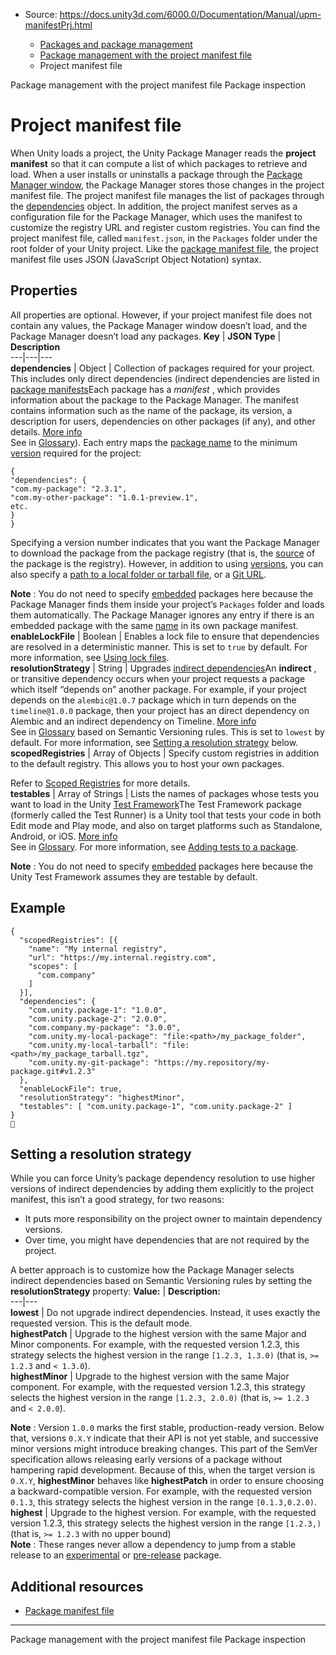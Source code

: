 * Source: https://docs.unity3d.com/6000.0/Documentation/Manual/upm-manifestPrj.html

  * [Packages and package management](https://docs.unity3d.com/6000.0/Documentation/Manual/PackagesList.html)
  * [Package management with the project manifest file](https://docs.unity3d.com/6000.0/Documentation/Manual/managing-packages-manifest.html)
  * Project manifest file


[](https://docs.unity3d.com/6000.0/Documentation/Manual/managing-packages-manifest.html)
Package management with the project manifest file
[](https://docs.unity3d.com/6000.0/Documentation/Manual/package-inspection.html)
Package inspection
# Project manifest file
When Unity loads a project, the Unity Package Manager reads the **project manifest** so that it can compute a list of which packages to retrieve and load. When a user installs or uninstalls a package through the [Package Manager window](https://docs.unity3d.com/6000.0/Documentation/Manual/upm-ui.html), the Package Manager stores those changes in the project manifest file. The project manifest file manages the list of packages through the [dependencies](https://docs.unity3d.com/6000.0/Documentation/Manual/upm-manifestPrj.html#dependencies) object.
In addition, the project manifest serves as a configuration file for the Package Manager, which uses the manifest to customize the registry URL and register custom registries.
You can find the project manifest file, called `manifest.json`, in the `Packages` folder under the root folder of your Unity project. Like the [package manifest file](https://docs.unity3d.com/6000.0/Documentation/Manual/upm-manifestPkg.html), the project manifest file uses JSON (JavaScript Object Notation) syntax.
## Properties
All properties are optional. However, if your project manifest file does not contain any values, the Package Manager window doesn’t load, and the Package Manager doesn’t load any packages.
**Key** | **JSON Type** | **Description**  
---|---|---  
**dependencies** | Object | Collection of packages required for your project. This includes only direct dependencies (indirect dependencies are listed in [package manifests](https://docs.unity3d.com/6000.0/Documentation/Manual/upm-manifestPkg.html)Each package has a _manifest_ , which provides information about the package to the Package Manager. The manifest contains information such as the name of the package, its version, a description for users, dependencies on other packages (if any), and other details. [More info](https://docs.unity3d.com/6000.0/Documentation/Manual/upm-manifestPkg.html)  
See in [Glossary](https://docs.unity3d.com/6000.0/Documentation/Manual/Glossary.html#Packagemanifest)). Each entry maps the [package name](https://docs.unity3d.com/6000.0/Documentation/Manual/upm-manifestPkg.html#name) to the minimum [version](https://docs.unity3d.com/6000.0/Documentation/Manual/upm-semver.html) required for the project:   
  
`{`  
`"dependencies": {`  
`"com.my-package": "2.3.1",`  
`"com.my-other-package": "1.0.1-preview.1",`  
`etc.`  
`}`  
`}`  
  
Specifying a version number indicates that you want the Package Manager to download the package from the package registry (that is, the [source](https://docs.unity3d.com/6000.0/Documentation/Manual/upm-concepts.html#Sources) of the package is the registry). However, in addition to using [versions](https://docs.unity3d.com/6000.0/Documentation/Manual/upm-manifestPkg.html#version), you can also specify a [path to a local folder or tarball file](https://docs.unity3d.com/6000.0/Documentation/Manual/upm-localpath.html), or a [Git URL](https://docs.unity3d.com/6000.0/Documentation/Manual/upm-git.html).   
  
**Note** : You do not need to specify [embedded](https://docs.unity3d.com/6000.0/Documentation/Manual/upm-embed.html) packages here because the Package Manager finds them inside your project’s `Packages` folder and loads them automatically. The Package Manager ignores any entry if there is an embedded package with the same [name](https://docs.unity3d.com/6000.0/Documentation/Manual/upm-manifestPkg.html#name) in its own package manifest.  
**enableLockFile** | Boolean | Enables a lock file to ensure that dependencies are resolved in a deterministic manner. This is set to `true` by default. For more information, see [Using lock files](https://docs.unity3d.com/6000.0/Documentation/Manual/upm-conflicts-auto.html).  
**resolutionStrategy** | String | Upgrades [indirect dependencies](https://docs.unity3d.com/6000.0/Documentation/Manual/upm-dependencies.html)An **indirect** , or transitive dependency occurs when your project requests a package which itself “depends on” another package. For example, if your project depends on the `alembic@1.0.7` package which in turn depends on the `timeline@1.0.0` package, then your project has an direct dependency on Alembic and an indirect dependency on Timeline. [More info](https://docs.unity3d.com/6000.0/Documentation/Manual/upm-dependencies.html)  
See in [Glossary](https://docs.unity3d.com/6000.0/Documentation/Manual/Glossary.html#Indirectdependency) based on Semantic Versioning rules. This is set to `lowest` by default. For more information, see [Setting a resolution strategy](https://docs.unity3d.com/6000.0/Documentation/Manual/upm-manifestPrj.html#strategize) below.  
**scopedRegistries** | Array of Objects | Specify custom registries in addition to the default registry. This allows you to host your own packages.   
  
Refer to [Scoped Registries](https://docs.unity3d.com/6000.0/Documentation/Manual/upm-scoped-use.html#scopes) for more details.  
**testables** | Array of Strings | Lists the names of packages whose tests you want to load in the Unity [Test Framework](https://docs.unity3d.com/Packages/com.unity.test-framework@latest)The Test Framework package (formerly called the Test Runner) is a Unity tool that tests your code in both Edit mode and Play mode, and also on target platforms such as Standalone, Android, or iOS. [More info](https://docs.unity3d.com/Packages/com.unity.test-framework@latest)  
See in [Glossary](https://docs.unity3d.com/6000.0/Documentation/Manual/Glossary.html#TestFramework). For more information, see [Adding tests to a package](https://docs.unity3d.com/6000.0/Documentation/Manual/cus-tests.html).  
  
**Note** : You do not need to specify [embedded](https://docs.unity3d.com/6000.0/Documentation/Manual/upm-embed.html) packages here because the Unity Test Framework assumes they are testable by default.  
  

## Example
```
{
  "scopedRegistries": [{
    "name": "My internal registry",
    "url": "https://my.internal.registry.com",
    "scopes": [
      "com.company"
    ]
  }],
  "dependencies": {
    "com.unity.package-1": "1.0.0",
    "com.unity.package-2": "2.0.0",
    "com.company.my-package": "3.0.0",
    "com.unity.my-local-package": "file:<path>/my_package_folder",
    "com.unity.my-local-tarball": "file:<path>/my_package_tarball.tgz",
    "com.unity.my-git-package": "https://my.repository/my-package.git#v1.2.3"
  },
  "enableLockFile": true,
  "resolutionStrategy": "highestMinor",
  "testables": [ "com.unity.package-1", "com.unity.package-2" ]
}

```

## Setting a resolution strategy
While you can force Unity’s package dependency resolution to use higher versions of indirect dependencies by adding them explicitly to the project manifest, this isn’t a good strategy, for two reasons:
  * It puts more responsibility on the project owner to maintain dependency versions.
  * Over time, you might have dependencies that are not required by the project.


A better approach is to customize how the Package Manager selects indirect dependencies based on Semantic Versioning rules by setting the **resolutionStrategy** property:
**Value:** | **Description:**  
---|---  
**lowest** | Do not upgrade indirect dependencies. Instead, it uses exactly the requested version. This is the default mode.  
**highestPatch** | Upgrade to the highest version with the same Major and Minor components. For example, with the requested version 1.2.3, this strategy selects the highest version in the range `[1.2.3, 1.3.0)` (that is, `>= 1.2.3` and `< 1.3.0`).  
**highestMinor** | Upgrade to the highest version with the same Major component. For example, with the requested version 1.2.3, this strategy selects the highest version in the range `[1.2.3, 2.0.0)` (that is, `>= 1.2.3` and `< 2.0.0`).  
  
**Note** : Version `1.0.0` marks the first stable, production-ready version. Below that, versions `0.X.Y` indicate that their API is not yet stable, and successive minor versions might introduce breaking changes. This part of the SemVer specification allows releasing early versions of a package without hampering rapid development. Because of this, when the target version is `0.X.Y`, **highestMinor** behaves like **highestPatch** in order to ensure choosing a backward-compatible version. For example, with the requested version `0.1.3`, this strategy selects the highest version in the range `[0.1.3,0.2.0)`.  
**highest** | Upgrade to the highest version. For example, with the requested version 1.2.3, this strategy selects the highest version in the range `[1.2.3,)` (that is, `>= 1.2.3` with no upper bound)  
**Note** : These ranges never allow a dependency to jump from a stable release to an [experimental](https://docs.unity3d.com/6000.0/Documentation/Manual/pack-exp.html) or [pre-release](https://docs.unity3d.com/6000.0/Documentation/Manual/pack-preview.html) package.
## Additional resources
  * [Package manifest file](https://docs.unity3d.com/6000.0/Documentation/Manual/upm-manifestPkg.html)


* * *
[](https://docs.unity3d.com/6000.0/Documentation/Manual/managing-packages-manifest.html)
Package management with the project manifest file
[](https://docs.unity3d.com/6000.0/Documentation/Manual/package-inspection.html)
Package inspection
